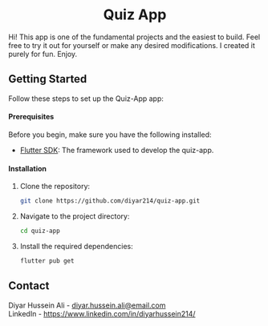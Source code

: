 <div align="center">
  <h1>Quiz App</h1>
</div>
Hi! This app is one of the fundamental projects and the easiest to build. Feel free to try it out for yourself or make any desired modifications. I created it purely for fun. Enjoy.

## Getting Started

Follow these steps to set up the Quiz-App app:

#### **Prerequisites**

Before you begin, make sure you have the following installed:

- [Flutter SDK](https://flutter.dev/docs/get-started/install): The framework used to develop the quiz-app.

#### **Installation**

1. Clone the repository:

   ```bash
   git clone https://github.com/diyar214/quiz-app.git
   ```

2. Navigate to the project directory:

   ```bash
   cd quiz-app
   ```

3. Install the required dependencies:

   ```bash
   flutter pub get
   ```

## Contact

Diyar Hussein Ali - <diyar.hussein.ali@email.com> <br>
LinkedIn - <https://www.linkedin.com/in/diyarhussein214/>
